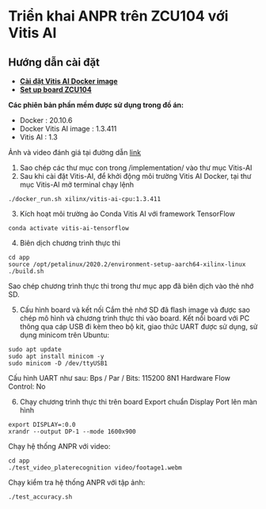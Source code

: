 # Triển khai ANPR trên ZCU104 với Vitis AI

## Hướng dẫn cài đặt
- **[Cài đặt Vitis AI Docker image](https://github.com/Xilinx/Vitis-AI/blob/1.3.1/docs/quick-start/install/install_docker/README.md "Install Vitis AI Docker")**
- **[Set up board ZCU104](https://docs.xilinx.com/r/1.3-English/ug1414-vitis-ai/Setting-Up-the-ZCU102/104-Evaluation-Board "ZCU104 setup")**

**Các phiên bản phần mềm được sử dụng trong đồ án:**
- Docker : 20.10.6
- Docker Vitis AI image : 1.3.411   
- Vitis AI : 1.3

Ảnh và video đánh giá tại đường dẫn [link]()

1) Sao chép các thư mục con trong /implementation/ vào thư mục Vitis-AI
2) Sau khi cài đặt Vitis-AI, để khởi động môi trường Vitis AI Docker, tại thư mục Vitis-AI mở terminal chạy lệnh
```
./docker_run.sh xilinx/vitis-ai-cpu:1.3.411
```
3) Kích hoạt môi trường ảo Conda Vitis AI với framework TensorFlow
```
conda activate vitis-ai-tensorflow
```
4) Biên dịch chương trình thực thi
```
cd app
source /opt/petalinux/2020.2/environment-setup-aarch64-xilinx-linux
./build.sh
```
Sao chép chương trình thực thi trong thư mục app đã biên dịch vào thẻ nhớ SD.

5) Cấu hình board và kết nối
Cắm thẻ nhớ SD đã flash image và được sao chép mô hình và chương trình thực thi vào board. Kết nối board với PC thông qua cáp USB đi kèm theo bộ kit, giao thức UART được sử dụng, sử dụng minicom trên Ubuntu:
```
sudo apt update 
sudo apt install minicom -y
sudo minicom -D /dev/ttyUSB1
```
Cấu hình UART như sau:
Bps / Par / Bits: 115200 8N1
Hardware Flow Control: No

6) Chạy chương trình thực thi trên board
Export chuẩn Display Port lên màn hình
```
export DISPLAY=:0.0
xrandr --output DP-1 --mode 1600x900
```

Chạy hệ thống ANPR với video:
```
cd app
./test_video_platerecognition video/footage1.webm
```
Chạy kiểm tra hệ thống ANPR với tập ảnh:
```
./test_accuracy.sh
```


